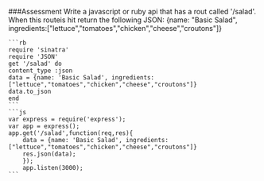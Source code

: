 ###Assessment
Write a javascript or ruby api that has a rout called '/salad'. When this routeis hit return the following JSON:
    {name: "Basic Salad",
    ingredients:["lettuce","tomatoes","chicken","cheese","croutons"]}

    ```rb
    require 'sinatra'
    require 'JSON'
    get '/salad' do
    content_type :json
    data = {name: 'Basic Salad', ingredients:["lettuce","tomatoes","chicken","cheese","croutons"]}
    data.to_json
    end
    ```
    ```js
    var express = require('express');
    var app = express();
    app.get('/salad',function(req,res){
        data = {name: 'Basic Salad', ingredients:["lettuce","tomatoes","chicken","cheese","croutons"]}
        res.json(data);
        });
        app.listen(3000);
    ```
